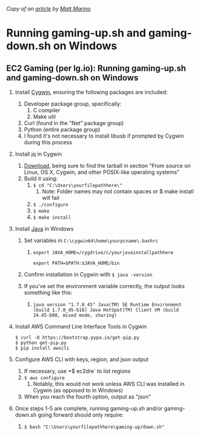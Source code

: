*Copy of an [article](https://www.evernote.com/shard/s467/sh/94042f32-9b11-45f7-a95a-1a653fc5988b/d9a81d9cb608b78e) by [Matt Marino](https://twitter.com/Ephs05msm)*

# Running gaming-up.sh and gaming-down.sh on Windows

## EC2 Gaming (per lg.io): Running gaming-up.sh and gaming-down.sh on Windows

1. Install [Cygwin](https://www.evernote.com/OutboundRedirect.action?dest=https%3A%2F%2Fcygwin.com%2Finstall.html), ensuring the following packages are included:
   1. Developer package group, specifically:
      1. C compiler
      2. Make util
   2. Curl (found in the "Net" package group)
   3. Python (entire package group)
   4. I found it's not necessary to install libusb if prompted by Cygwin during this process

2. Install jq in Cygwin
   1. [Download](https://www.evernote.com/OutboundRedirect.action?dest=https%3A%2F%2Fstedolan.github.io%2Fjq%2Fdownload%2F), being sure to find the tarball in section "From source on Linux, OS X, Cygwin, and other POSIX-like operating systems"
   2. Build it using:
      1. `$ cd "C:\Users\yourfilepathhere\"`
         1. Note: Folder names may not contain spaces or $ make install will fail
      2. `$ ./configure`
      3. `$ make`
      4. `$ make install`

3. Install [Java](http://www.java.com/en/download/) in Windows
   1. Set variables in `C:\cygwin64\home\yourpcname\.bashrc`
      1. ```
         export JAVA_HOME=/cygdrive/c/yourjavainstallpathhere
         
         export PATH=$PATH:$JAVA_HOME/bin
         ```
         
   2. Confirm installation in Cygwin with `$ java -version`
   3. If you've set the environment variable correctly, the output looks something like this:
      1. `java version "1.7.0_45" Java(TM) SE Runtime Environment (build 1.7.0_45-b18) Java HotSpot(TM) Client VM (build 24.45-b08, mixed mode, sharing)`

4. Install AWS Command Line Interface Tools in Cygwin

   ```
   $ curl -O https://bootstrap.pypa.io/get-pip.py
   $ python get-pip.py
   $ pip install awscli
   ```

5. Configure AWS CLI with keys, region, and json output
   1. If necessary, use *$ ec2dre` to list regions
   2. `$ aws configure`
      1. Notably, this would not work unless AWS CLI was installed in Cygwin (as opposed to in Windows)
   3. When you reach the fourth option, output as "json"

6. Once steps 1-5 are complete, running gaming-up.sh and/or gaming-down.sh going forward should only require:
   1. `$ bash "C:\Users\yourfilepathhere\gaming-up/down.sh"`